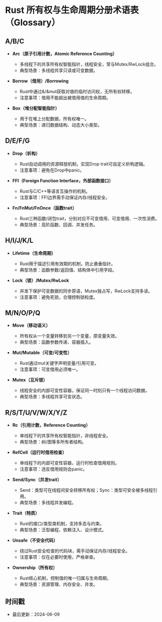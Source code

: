# Rust 所有权与生命周期分册术语表（Glossary）

## A/B/C

- **Arc（原子引用计数，Atomic Reference Counting）**
  - 多线程下的共享所有权智能指针，线程安全，常与Mutex/RwLock组合。
  - 典型场景：多线程共享只读或可变数据。

- **Borrow（借用）/Borrowing**
  - Rust中通过&/&mut获取对值的临时访问权，无所有权转移。
  - 注意事项：借用不能超出被借用值的生命周期。

- **Box（堆分配智能指针）**
  - 用于在堆上分配数据，所有权唯一。
  - 典型场景：递归数据结构、动态大小类型。

## D/E/F/G

- **Drop（析构）**
  - Rust自动调用的资源释放机制，实现Drop trait可自定义析构逻辑。
  - 注意事项：避免在Drop中panic。

- **FFI（Foreign Function Interface，外部函数接口）**
  - Rust与C/C++等语言互操作的机制。
  - 注意事项：FFI边界需手动保证内存/线程安全。

- **Fn/FnMut/FnOnce（函数trait）**
  - Rust三种函数/闭包trait，分别对应不可变借用、可变借用、一次性消费。
  - 典型场景：高阶函数、回调、并发任务。

## H/I/J/K/L

- **Lifetime（生命周期）**
  - Rust用于描述引用有效期的机制，防止悬垂指针。
  - 典型场景：函数参数/返回值、结构体中引用字段。

- **Lock（锁）/Mutex/RwLock**
  - 并发下保护可变数据的同步原语，Mutex独占写，RwLock支持多读。
  - 注意事项：避免死锁，合理控制锁粒度。

## M/N/O/P/Q

- **Move（移动语义）**
  - 所有权从一个变量转移到另一个变量，原变量失效。
  - 典型场景：函数参数传递、容器插入。

- **Mut/Mutable（可变/可变性）**
  - Rust通过mut关键字声明变量/引用可变。
  - 注意事项：可变借用必须唯一。

- **Mutex（互斥锁）**
  - 线程安全的内部可变性容器，保证同一时刻只有一个线程访问数据。
  - 典型场景：多线程共享可变状态。

## R/S/T/U/V/W/X/Y/Z

- **Rc（引用计数，Reference Counting）**
  - 单线程下的共享所有权智能指针，非线程安全。
  - 典型场景：树/图等多所有者结构。

- **RefCell（运行时借用检查）**
  - 单线程下的内部可变性容器，运行时检查借用规则。
  - 注意事项：违反借用规则会panic。

- **Send/Sync（并发trait）**
  - Send：类型可在线程间安全转移所有权；Sync：类型可安全被多线程引用。
  - 典型场景：多线程并发编程。

- **Trait（特质）**
  - Rust的接口/类型类机制，支持多态与约束。
  - 典型场景：泛型编程、依赖注入、设计模式。

- **Unsafe（不安全代码）**
  - 绕过Rust安全检查的代码块，需手动保证内存/线程安全。
  - 注意事项：仅在必要时使用，严格审查。

- **Ownership（所有权）**
  - Rust核心机制，控制值的唯一归属与生命周期。
  - 典型场景：资源管理、内存安全、并发。

## 时间戳

- 最后更新：2024-06-09 